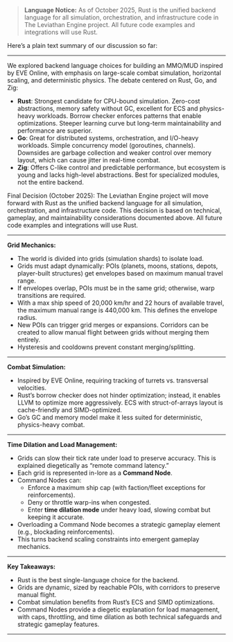 
> **Language Notice:** As of October 2025, Rust is the unified backend language for all simulation, orchestration, and infrastructure code in The Leviathan Engine project. All future code examples and integrations will use Rust.

Here’s a plain text summary of our discussion so far:

---

We explored backend language choices for building an MMO/MUD inspired by EVE Online, with emphasis on large-scale combat simulation, horizontal scaling, and deterministic physics. The debate centered on Rust, Go, and Zig:

- **Rust**: Strongest candidate for CPU-bound simulation. Zero-cost abstractions, memory safety without GC, excellent for ECS and physics-heavy workloads. Borrow checker enforces patterns that enable optimizations. Steeper learning curve but long-term maintainability and performance are superior.  
- **Go**: Great for distributed systems, orchestration, and I/O-heavy workloads. Simple concurrency model (goroutines, channels). Downsides are garbage collection and weaker control over memory layout, which can cause jitter in real-time combat.  
- **Zig**: Offers C-like control and predictable performance, but ecosystem is young and lacks high-level abstractions. Best for specialized modules, not the entire backend.


Final Decision (October 2025):
The Leviathan Engine project will move forward with Rust as the unified backend language for all simulation, orchestration, and infrastructure code. This decision is based on technical, gameplay, and maintainability considerations documented above. All future code examples and integrations will use Rust.

---

**Grid Mechanics:**
- The world is divided into grids (simulation shards) to isolate load.  
- Grids must adapt dynamically: POIs (planets, moons, stations, depots, player-built structures) get envelopes based on maximum manual travel range.  
- If envelopes overlap, POIs must be in the same grid; otherwise, warp transitions are required.  
- With a max ship speed of 20,000 km/hr and 22 hours of available travel, the maximum manual range is 440,000 km. This defines the envelope radius.  
- New POIs can trigger grid merges or expansions. Corridors can be created to allow manual flight between grids without merging them entirely.  
- Hysteresis and cooldowns prevent constant merging/splitting.

---

**Combat Simulation:**
- Inspired by EVE Online, requiring tracking of turrets vs. transversal velocities.  
- Rust’s borrow checker does not hinder optimization; instead, it enables LLVM to optimize more aggressively. ECS with struct-of-arrays layout is cache-friendly and SIMD-optimized.  
- Go’s GC and memory model make it less suited for deterministic, physics-heavy combat.

---

**Time Dilation and Load Management:**
- Grids can slow their tick rate under load to preserve accuracy. This is explained diegetically as “remote command latency.”  
- Each grid is represented in-lore as a **Command Node**.  
- Command Nodes can:  
  - Enforce a maximum ship cap (with faction/fleet exceptions for reinforcements).  
  - Deny or throttle warp-ins when congested.  
  - Enter **time dilation mode** under heavy load, slowing combat but keeping it accurate.  
- Overloading a Command Node becomes a strategic gameplay element (e.g., blockading reinforcements).  
- This turns backend scaling constraints into emergent gameplay mechanics.

---

**Key Takeaways:**
- Rust is the best single-language choice for the backend.  
- Grids are dynamic, sized by reachable POIs, with corridors to preserve manual flight.  
- Combat simulation benefits from Rust’s ECS and SIMD optimizations.  
- Command Nodes provide a diegetic explanation for load management, with caps, throttling, and time dilation as both technical safeguards and strategic gameplay features.

---

